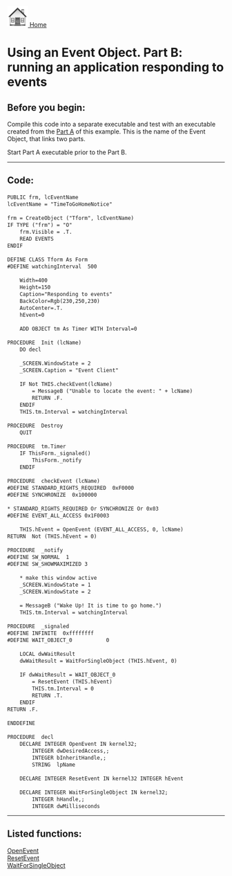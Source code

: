 [<img src="../images/home.png"> Home ](https://github.com/VFPX/Win32API)  

# Using an Event Object. Part B: running an application responding to events

## Before you begin:
Compile this code into a separate executable and test with an executable created from the <A href="?function=-1&example=148">Part A</A> of this example. This is the name of the Event Object, that links two parts.[](sample_148.md)  

Start Part A executable prior to the Part B.  
  
***  


## Code:
```foxpro  
PUBLIC frm, lcEventName
lcEventName = "TimeToGoHomeNotice"

frm = CreateObject ("Tform", lcEventName)
IF TYPE ("frm") = "O"
	frm.Visible = .T.
	READ EVENTS
ENDIF

DEFINE CLASS Tform As Form
#DEFINE watchingInterval  500

	Width=400
	Height=150
	Caption="Responding to events"
	BackColor=Rgb(230,250,230)
	AutoCenter=.T.
	hEvent=0
	
	ADD OBJECT tm As Timer WITH Interval=0
	
PROCEDURE  Init (lcName)
	DO decl

	_SCREEN.WindowState = 2
	_SCREEN.Caption = "Event Client"
	
	IF Not THIS.checkEvent(lcName)
		= MessageB ("Unable to locate the event: " + lcName)
		RETURN .F.
	ENDIF
	THIS.tm.Interval = watchingInterval

PROCEDURE  Destroy
	QUIT

PROCEDURE  tm.Timer
	IF ThisForm._signaled()
		ThisForm._notify
	ENDIF

PROCEDURE  checkEvent (lcName)
#DEFINE STANDARD_RIGHTS_REQUIRED  0xF0000
#DEFINE SYNCHRONIZE  0x100000

* STANDARD_RIGHTS_REQUIRED Or SYNCHRONIZE Or 0x03
#DEFINE EVENT_ALL_ACCESS 0x1F0003

	THIS.hEvent = OpenEvent (EVENT_ALL_ACCESS, 0, lcName)
RETURN  Not (THIS.hEvent = 0)

PROCEDURE  _notify
#DEFINE SW_NORMAL  1
#DEFINE SW_SHOWMAXIMIZED 3

	* make this window active
	_SCREEN.WindowState = 1
	_SCREEN.WindowState = 2

	= MessageB ("Wake Up! It is time to go home.")
	THIS.tm.Interval = watchingInterval

PROCEDURE  _signaled
#DEFINE INFINITE  0xffffffff
#DEFINE WAIT_OBJECT_0           0

	LOCAL dwWaitResult
	dwWaitResult = WaitForSingleObject (THIS.hEvent, 0)

	IF dwWaitResult = WAIT_OBJECT_0
		= ResetEvent (THIS.hEvent)
		THIS.tm.Interval = 0
		RETURN .T.
	ENDIF
RETURN .F.

ENDDEFINE

PROCEDURE  decl
	DECLARE INTEGER OpenEvent IN kernel32;
		INTEGER dwDesiredAccess,;
		INTEGER bInheritHandle,;
		STRING  lpName

	DECLARE INTEGER ResetEvent IN kernel32 INTEGER hEvent

	DECLARE INTEGER WaitForSingleObject IN kernel32;
		INTEGER hHandle,;
		INTEGER dwMilliseconds  
```  
***  


## Listed functions:
[OpenEvent](../libraries/kernel32/OpenEvent.md)  
[ResetEvent](../libraries/kernel32/ResetEvent.md)  
[WaitForSingleObject](../libraries/kernel32/WaitForSingleObject.md)  
